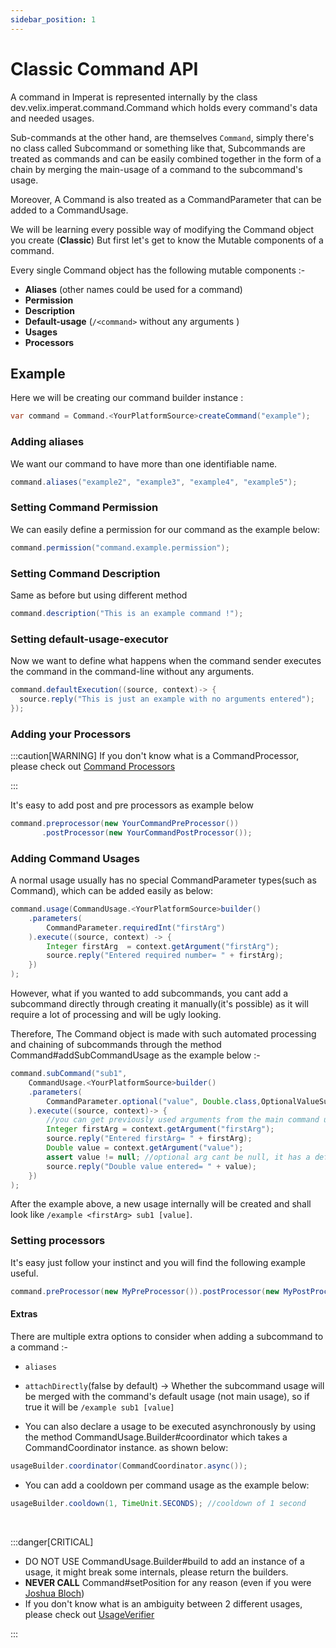 ```yaml
---
sidebar_position: 1
---
```

# Classic Command API

A command in Imperat is represented internally by the class dev.velix.imperat.command.Command which holds every command's data and needed usages. 

Sub-commands at the other hand, are themselves `Command`, simply there's no class called Subcommand or something like that, Subcommands are treated as commands and can be easily combined together in the form of a chain by merging the main-usage of a command to the subcommand's usage.

Moreover, A Command is also treated as a CommandParameter that can be added to a CommandUsage.

We will be learning every possible way of modifying the Command object you create (**Classic**)
But first let's get to know the Mutable components of a command.

Every single Command object has the following mutable components :-

- **Aliases** (other names could be used for a command)
- **Permission** 
- **Description**
- **Default-usage** (`/<command>` without any arguments )
- **Usages**
- **Processors** 

## Example 

Here we will be creating our command builder instance :
```java
var command = Command.<YourPlatformSource>createCommand("example");
```
### Adding aliases 

We want our command to have more than one identifiable name.
```java
command.aliases("example2", "example3", "example4", "example5");
```

### Setting Command Permission
We can easily define a permission for our command as the example below:
```java
command.permission("command.example.permission");
```

### Setting Command Description
Same as before but using different method
```java
command.description("This is an example command !");
```

### Setting default-usage-executor
Now we want to define what happens when the command sender executes the command in the command-line without any arguments.
```java
command.defaultExecution((source, context)-> {  
  source.reply("This is just an example with no arguments entered");  
});
```

### Adding your Processors
:::caution[WARNING]
If you don't know what is a CommandProcessor, please check out [Command Processors](Command%20Processors.md)

:::

It's easy to add post and pre processors as example below
```java
command.preprocessor(new YourCommandPreProcessor())
	   .postProcessor(new YourCommandPostProcessor());
```

### Adding Command Usages
A normal usage usually has no special CommandParameter types(such as Command), 
which can be added  easily as below:
```java
command.usage(CommandUsage.<YourPlatformSource>builder()  
	.parameters(
	  	CommandParameter.requiredInt("firstArg")  
	).execute((source, context) -> {  
	 	Integer firstArg  = context.getArgument("firstArg");  
	 	source.reply("Entered required number= " + firstArg);  
	})  
);
```

However, what if you wanted to add subcommands, you cant add a subcommand directly through
creating it manually(it's possible) as it will require a lot of processing and will be ugly looking.

Therefore, The Command object is made with such automated processing and chaining of subcommands through the method Command#addSubCommandUsage as the example below :-

```java
command.subCommand("sub1",
 	CommandUsage.<YourPlatformSource>builder()  
	.parameters(
		CommandParameter.optional("value", Double.class,OptionalValueSupplier.of(-1D))
	).execute((source, context)-> {
	 	//you can get previously used arguments from the main command usage  
	 	Integer firstArg = context.getArgument("firstArg");  
	 	source.reply("Entered firstArg= " + firstArg);  
	 	Double value = context.getArgument("value");  
	 	assert value != null; //optional arg cant be null, it has a default value supplier  
	 	source.reply("Double value entered= " + value);  
	})
);
```

After the example above, a new usage internally will be created and 
shall look like `/example <firstArg> sub1 [value]`.

### Setting processors
It's easy just follow your instinct and you will find the following example useful.
```java
command.preProcessor(new MyPreProcessor()).postProcessor(new MyPostProcessor());
```

#### Extras
There are multiple extra options to consider when adding a subcommand to a command :-
- `aliases`
- `attachDirectly`(false by default) -> Whether the subcommand usage will be merged with the command's default usage (not main usage), so if true it will be `/example sub1 [value]` 

- You can also declare a usage to be executed asynchronously by using the method CommandUsage.Builder#coordinator which takes a CommandCoordinator instance.
as shown below:
```java
usageBuilder.coordinator(CommandCoordinator.async());
```

- You can add a cooldown per command usage as the example below:
```java
usageBuilder.cooldown(1, TimeUnit.SECONDS); //cooldown of 1 second
```

<br/>

:::danger[CRITICAL]
- DO NOT USE CommandUsage.Builder#build to add an instance of a usage, it might break some internals, please return the builders.
- **NEVER CALL** Command#setPosition for any reason (even if you were [Joshua Bloch](https://en.wikipedia.org/wiki/Joshua_Bloch))
- If you don't know what is an ambiguity between 2 different usages,
  please check out [UsageVerifier](../Dispatcher%20API.md#usageverifier)

:::